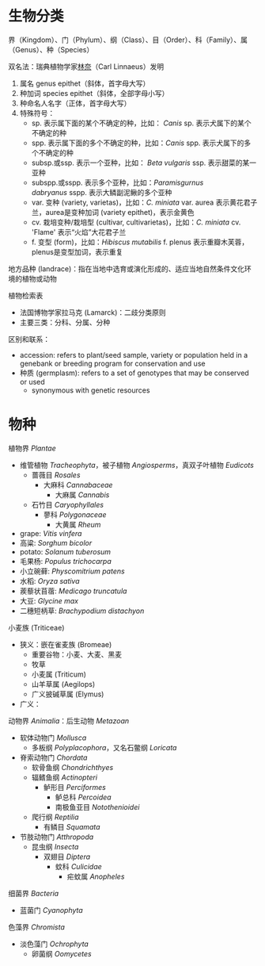 # 生物分类

界（Kingdom）、门（Phylum）、纲（Class）、目（Order）、科（Family）、属（Genus）、种（Species）

双名法：瑞典植物学家[林奈](https://www.zhihu.com/search?q=%E6%9E%97%E5%A5%88&search_source=Entity&hybrid_search_source=Entity&hybrid_search_extra=%7B%22sourceType%22%3A%22answer%22%2C%22sourceId%22%3A30890345%7D)（Carl Linnaeus）发明
1. 属名 genus epithet（斜体，首字母大写）
2. 种加词 species epithet（斜体，全部字母小写）
3. 种命名人名字（正体，首字母大写）
4. 特殊符号：
	 - sp. 表示属下面的某个不确定的种，比如： _Canis_ sp. 表示犬属下的某个不确定的种
	 - spp. 表示属下面的多个不确定的种，比如：_Canis_ spp. 表示犬属下的多个不确定的种
	 - subsp.或ssp. 表示一个亚种，比如： _Beta vulgaris_ ssp. 表示甜菜的某一亚种
	 - subspp.或sspp. 表示多个亚种，比如：_Paramisgurnus dabryanus_ sspp. 表示大鳞副泥鳅的多个亚种
	 - var. 变种 (variety, varietas)，比如：*C. miniata* var. aurea 表示黄花君子兰，aurea是变种加词 (variety epithet)，表示金黄色
	 - cv. 栽培变种/栽培型 (cultivar, cultivarietas)，比如：*C. miniata* cv. 'Flame' 表示“火焰”大花君子兰
	 - f. 变型 (form)，比如：*Hibiscus mutabilis* f. plenus 表示重瓣木芙蓉，plenus是变型加词，表示重复

地方品种 (landrace)：指在当地中选育或演化形成的、适应当地自然条件文化环境的植物或动物

植物检索表
- 法国博物学家拉马克 (Lamarck)：二歧分类原则
- 主要三类：分科、分属、分种

区别和联系：
- accession: refers to plant/seed sample, variety or population held in a genebank or breeding program for conservation and use
- 种质 (germplasm): refers to a set of genotypes that may be conserved or used
	- synonymous with genetic resources

# 物种

植物界 *Plantae*
- 维管植物 *Tracheophyta*，被子植物 *Angiosperms*，真双子叶植物 *Eudicots*
	- 蔷薇目 *Rosales*
		- 大麻科 *Cannabaceae*
			- 大麻属 *Cannabis*
	- 石竹目 *Caryophyllales*
		- 蓼科 *Polygonaceae*
			- 大黄属 *Rheum*
- grape: *Vitis vinfera*
- 高粱: *Sorghum bicolor*
- potato: *Solanum tuberosum*
- 毛果杨: *Populus trichocarpa*
- 小立碗藓: *Physcomitrium patens*
- 水稻: *Oryza sativa*
- 蒺藜状苜蓿: *Medicago truncatula*
- 大豆: *Glycine max*
- 二穗短柄草: *Brachypodium distachyon*

小麦族 (Triticeae)
- 狭义：嵌在雀麦族 (Bromeae)
	- 重要谷物：小麦、大麦、黑麦
	- 牧草
	- 小麦属 (Triticum) 
	- 山羊草属 (Aegilops)
	- 广义披碱草属 (Elymus)
- 广义：

动物界 *Animalia*：后生动物 *Metazoan*
- 软体动物门 *Mollusca*
	- 多板纲 *Polyplacophora*，又名石鳖纲 *Loricata*
- 脊索动物门 *Chordata*
	- 软骨鱼纲 *Chondrichthyes*
	- 辐鳍鱼纲 *Actinopteri*
		- 鲈形目 *Perciformes*
			- 鲈总科 *Percoidea*
			- 南极鱼亚目 *Notothenioidei*
	- 爬行纲 *Reptilia*
		- 有鳞目 *Squamata*
- 节肢动物门 *Atthropoda*
	- 昆虫纲 *Insecta*
		- 双翅目 *Diptera*
			- 蚊科 *Culicidae*
				- 疟蚊属 *Anopheles*

细菌界 *Bacteria*
- 蓝菌门 *Cyanophyta*

色藻界 *Chromista*
- 淡色藻门 *Ochrophyta*
	- 卵菌纲 *Oomycetes*
